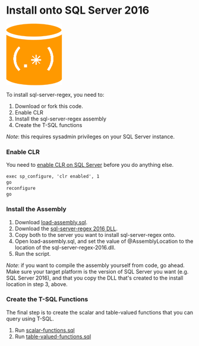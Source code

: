 # Install onto SQL Server 2016

![SQL Regex Logo](/images/sql-regex-logo.png)

To install sql-server-regex, you need to:

1. Download or fork this code. 
2. Enable CLR
3. Install the sql-server-regex assembly
4. Create the T-SQL functions

*Note*: this requires sysadmin privileges on your SQL Server instance.


### Enable CLR

You need to [enable CLR on SQL Server](https://msdn.microsoft.com/en-us/library/ms131048.aspx) before you do anything else.

```
exec sp_configure, 'clr enabled', 1
go
reconfigure
go
```

### Install the Assembly

1. Download [load-assembly.sql](/install/load-assembly.sql). 
2. Download the [sql-server-regex 2016 DLL](/install/dll/sql-server-regex-2016.dll).
3. Copy both to the server you want to install sql-server-regex onto.
4. Open load-assembly.sql, and set the value of @AssemblyLocation to the location of the sql-server-regex-2016.dll.
5. Run the script.

*Note*: if you want to compile the assembly yourself from code, go ahead. Make sure your target platform is the version of SQL Server you want (e.g. SQL Server 2016), and that you copy the DLL that's created to the install location in step 3, above.

### Create the T-SQL Functions

The final step is to create the scalar and table-valued functions that you can query using T-SQL. 

1. Run [scalar-functions.sql](/install/scalar-functions.sql)
2. Run [table-valued-functions.sql](/install/table-valued-functions.sql)